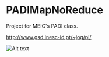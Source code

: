 # PADIMapNoReduce
Project for MEIC's PADI class.

http://www.gsd.inesc-id.pt/~jog/pl/

![Alt text](http://i.imgur.com/DuMHYW0.jpg "Network topology")